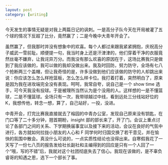 ```yaml
---
layout: post
category: [writing]
---
```


今天发生的事情无疑是对我上两篇日记的讽刺。一是高分子队今天在开局被灌了五个球的情况下反超了比分，竟然赢了；二是今晚中大青年开会了。

虽然赢了，但我那时并没有想象中的欢喜。每个人都过来跟我紧紧拥抱，庆祝高分子威武一雪前耻。顺便提一句，我当时身上还是汗津津的，他们穿着干净的衣服竟然丝毫不嫌弃，让我诧异万分。而我没有那么欢喜的原因在于，这场比赛我只是做到了我应该做的，我可以做的我却没做出来。我及时回防，努力防守，全场有七八个抢断两三个盖帽，但让我奇怪的是，许多没做到他们应该做的防守的人却跳出来说：你应该怎么怎么样抢篮板，怎么怎么样卡位。我打着打着，突然明白了，原来是因为我在进攻端完全没有表现。呵呵，我常自夸，说自己是一个 show time 选手，可今天我没有投球。于是被理所当然认为是个没用的人。这样想的一是不懂篮球，二是不懂篮球。全场只有一次，我带球越过中线，看到远处三分线站好位的 K，我想传他，转念一想，算了，自己站好，一投，没进。

中青开会，打完比赛我直接就去了榕园的中青办公室，发现自己原来没有钥匙，在门口等了二十多分钟，翘首期盼，insight 部的部长来了，开了门。会议上重点讨论了各部门之间的关系、下学期换届事宜以及接下来的活动，会议在良好的气氛中进行，各方就如何拉拢小朋友的人心和 F 同学何时归国交换了若干意见，并在愉快的氛围中散会。真没什么可说的，一点实质性结论也没得出来。自寒假我花了一天写了一份七八页的报告发给社长副社和主编得到的回应是只有一个人回了一个“哦，写的不错”后，我就对这个社团彻底失去了信心。我现在该做的，是不辜负睿哥的知遇之恩，选下一个部长了事。
